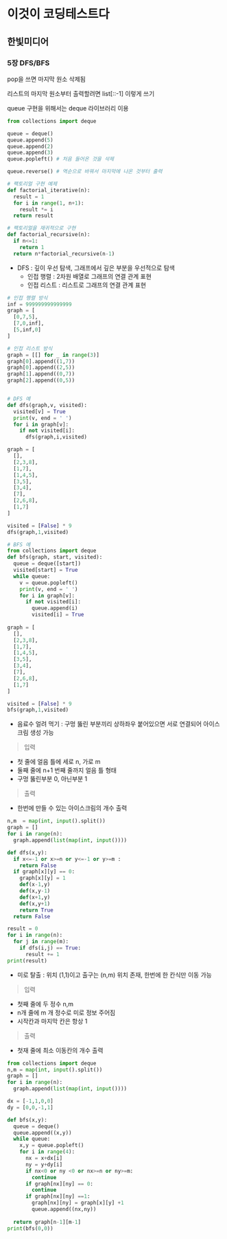 # 이것이 코딩테스트다
## 한빛미디어
### 5장 DFS/BFS

pop을 쓰면 마지막 원소 삭제됨

리스트의 마지막 원소부터 출력할려면 list[::-1] 이렇게 쓰기

queue 구현을 위해서는 deque 라이브러리 이용
```python
from collections import deque

queue = deque()
queue.append(5)
queue.append(2)
queue.append(3)
queue.popleft() # 처음 들어온 것을 삭제

queue.reverse() # 역순으로 바꿔서 마지막에 나온 것부터 출력

# 팩토리얼 구현 예제
def factorial_iterative(n):
  result = 1
  for i in range(1, n+1):
    result *= i
  return result

# 팩토리얼을 재귀적으로 구현
def factorial_recursive(n):
  if n<=1:
    return 1
  return n*factorial_recursive(n-1)

```

- DFS : 깊이 우선 탐색, 그래프에서 깊은 부분을 우선적으로 탐색
  - 인접 행렬 : 2차원 배열로 그래프의 연결 관계 표현
  - 인접 리스트 : 리스트로 그래프의 연결 관계 표현

```python
# 인접 행렬 방식
inf = 999999999999999
graph = [
  [0,7,5],
  [7,0,inf],
  [5,inf,0]
]

# 인접 리스트 방식
graph = [[] for _ in range(3)]
graph[0].append((1,7))
graph[0].append((2,5))
graph[1].append((0,7))
graph[2].append((0,5))


# DFS 예
def dfs(graph,v, visited):
  visited[v] = True
  print(v, end = ' ')
  for i in graph[v]:
    if not visited[i]:
      dfs(graph,i,visited)

graph = [
  [],
  [2,3,8],
  [1,7],
  [1,4,5],
  [3,5],
  [3,4],
  [7],
  [2,6,8],
  [1,7]
]

visited = [False] * 9
dfs(graph,1,visited)

# BFS 예
from collections import deque
def bfs(graph, start, visited):
  queue = deque([start])
  visited[start] = True
  while queue:
    v = queue.popleft()
    print(v, end = ' ')
    for i in graph[v]:
      if not visited[i]:
        queue.append(i)
        visited[i] = True
        
graph = [
  [],
  [2,3,8],
  [1,7],
  [1,4,5],
  [3,5],
  [3,4],
  [7],
  [2,6,8],
  [1,7]
]

visited = [False] * 9
bfs(graph,1,visited)
```

- 음료수 얼려 먹기 : 구멍 뚫린 부분끼리 상하좌우 붙어있으면 서로 연결되어 아이스크림 생성 가능
> 입력

- 첫 줄에 얼음 틀에 세로 n, 가로 m
- 둘째 줄에 n+1 번째 줄까지 얼음 틀 형태
- 구멍 뚫린부분 0, 아닌부분 1


> 출력

- 한번에 만들 수 있는 아이스크림의 개수 출력

```python
n,m  = map(int, input().split())
graph = []
for i in range(n):
  graph.append(list(map(int, input())))

def dfs(x,y):
  if x<=-1 or x>=n or y<=-1 or y>=m :
    return False
  if graph[x][y] == 0:
    graph[x][y] = 1
    def(x-1,y)
    def(x,y-1)
    def(x+1,y)
    def(x,y+1)
    return True
  return False

result = 0
for i in range(n):
  for j in range(m):
    if dfs(i,j) == True:
      result += 1
print(result)

```

- 미로 탈출 : 위치 (1,1)이고 출구는 (n,m) 위치 존재, 한번에 한 칸식만 이동 가능

> 입력
- 첫째 줄에 두 정수 n,m
- n개 줄에 m 개 정수로 미로 정보 주어짐
- 시작칸과 마지막 칸은 항상 1


> 출력

- 첫재 줄에 최소 이동칸의 개수 출력

```python
from collections import deque
n,m = map(int, input().split())
graph = []
for i in range(n):
  graph.append(list(map(int, input())))

dx = [-1,1,0,0]
dy = [0,0,-1,1]

def bfs(x,y):
  queue = deque()
  queue.append((x,y))
  while queue:
    x,y = queue.popleft()
    for i in range(4):
      nx = x+dx[i]
      ny = y+dy[i]
      if nx<0 or ny <0 or nx>=n or ny>=m:
        continue
      if graph[nx][ny] == 0:
        continue
      if graph[nx][ny] ==1:
        graph[nx][ny] = graph[x][y] +1
        queue.append((nx,ny))
       
  return graph[n-1][m-1]
print(bfs(0,0))
```

